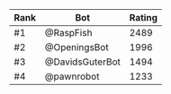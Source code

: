 Rank|Bot|Rating
---|---|---
#1|@RaspFish|2489
#2|@OpeningsBot|1996
#3|@DavidsGuterBot|1494
#4|@pawnrobot|1233
